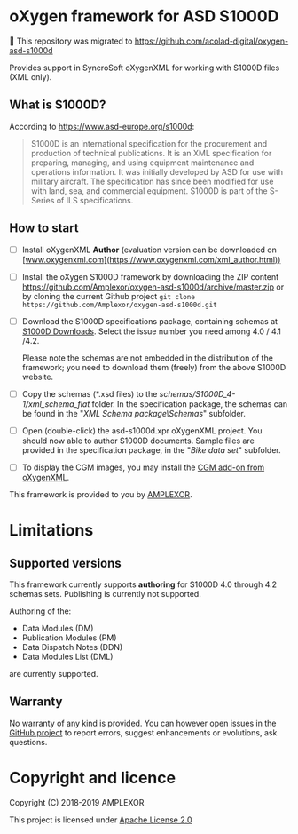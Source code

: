 # oXygen framework for ASD S1000D

👋 This repository was migrated to https://github.com/acolad-digital/oxygen-asd-s1000d

Provides support in SyncroSoft oXygenXML for working with S1000D files (XML only).

## What is S1000D?

According to https://www.asd-europe.org/s1000d:

> S1000D is an international specification for the procurement and production of technical publications. It is an XML specification for preparing, managing, and using equipment maintenance and operations information. It was initially developed by ASD for use with military aircraft. The specification has since been modified for use with land, sea, and commercial equipment. S1000D is part of the S-Series of ILS specifications.


## How to start

- [ ] Install oXygenXML **Author** (evaluation version can be downloaded on [www.oxygenxml.com](https://www.oxygenxml.com/xml_author.html))
- [ ] Install the oXygen S1000D framework by downloading the ZIP content https://github.com/Amplexor/oxygen-asd-s1000d/archive/master.zip or by cloning the current Github project `git clone https://github.com/Amplexor/oxygen-asd-s1000d.git` 
- [ ] Download the S1000D specifications package, containing schemas at [S1000D Downloads](http://s1000d.org/Downloads/Pages/S1000DDownloads.aspx). Select the issue number you need among 4.0 / 4.1 /4.2.

  Please note the schemas are not embedded in the distribution of the framework; you need to download them (freely) from the above S1000D website. 
- [ ] Copy the schemas (*.xsd files) to the _schemas/S1000D\_4-1/xml\_schema\_flat_ folder. In the specification package, the schemas can be found in the "_XML Schema package\Schemas_" subfolder.  
- [ ] Open (double-click) the asd-s1000d.xpr oXygenXML project. You should now able to author S1000D documents. Sample files are provided in the specification package, in the "_Bike data set_" subfolder.
- [ ] To display the CGM images, you may install the [CGM add-on from oXygenXML](https://www.oxygenxml.com/doc/versions/20.1/ug-editor/topics/cgm-addon.html).

This framework is provided to you by [AMPLEXOR](https://www.amplexor.com).


# Limitations

## Supported versions 

This framework currently supports **authoring** for S1000D 4.0 through 4.2 schemas sets. Publishing is currently not supported.

Authoring of the:

* Data Modules (DM)
* Publication Modules (PM)
* Data Dispatch Notes (DDN)
* Data Modules List (DML)

are currently supported. 

## Warranty

No warranty of any kind is provided. You can however open issues in the [GitHub project]() to report errors, suggest enhancements or evolutions, ask questions.

# Copyright and licence

Copyright (C) 2018-2019 AMPLEXOR

This project is licensed under [Apache License 2.0](LICENSE.txt)

